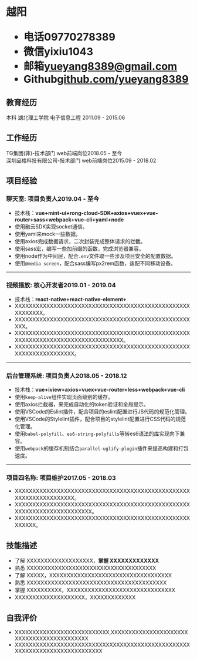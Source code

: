 <h1>
  <span>越阳</span>
  <ul>
    <li><span>电话</span>09770278389</li>
    <li><span>微信</span>yixiu1043</li>
    <li><span>邮箱</span><a href="https://mail.google.com" target="_blank">yueyang8389@gmail.com</a></li>
    <li><span>Github</span><a href="https://github.com/yueyang8389" target="_blank">github.com/yueyang8389</a></li>
  </ul>
</h1>

## 教育经历
本科 湖北理工学院 电子信息工程 <span class="right">2011.09 - 2015.06</span>


## 工作经历
TG集团(菲)-技术部门 web前端岗位<span class="right">2018.05 - 至今</span><br>
深圳品格科技有限公司-技术部门 web前端岗位<span class="right">2015.09 - 2018.02</span>
<!-- * 获得荣誉：**xxxxxxxxxxxxxxxxxxxxxx** -->

## 项目经验
### 聊天室<span class="role">:&nbsp;项目负责人</span><span class="right">2019.04 - 至今</span>
* 技术栈：**vue+mint-ui+rong-cloud-SDK+axios+vuex+vue-router+sass+webpack+vue-cli+yaml+node**
* 使用融云SDK实现socket通信。
* 使用yaml来mock一些数据。
* 使用axios完成数据请求，二次封装完成整体请求的拦截。
* 使用sass宏，编写一些加前缀的函数，完成浏览器兼容。
* 使用node作为中间层，配合`.env`文件取一些涉及项目安全的配置数据。
* 使用`@media screen`，配合sass编写px2rem函数，适配不同移动设备。

---

### 视频播放<span class="role">:&nbsp;核心开发者</span><span class="right">2019.01 - 2019.04</span>
* 技术栈：**react-native+react-native-element+**
* XXXXXXXXXXXXXXXXXXXXXXXXXXXXXXXXXXXXXXXXXXXXXXXXXXXXXXXXXX。
* XXXXXXXXXXXXXXXXXXXXXXXXXXXXXXXXXXXXXXXXXXXXXXXXXXXXX。
* XXXXXXXXXXXXXXXXXXXXXXXXXXXXXXXXXXXXXXXXXXXXXXXXXXXXXXXXXXXXXXXXXXXXXXXXXXXXXXXXX。
* XXXXXXXXXXXXXXXXXXXXXXXXXXXXXXXXXXXXXXXXXXXXXXXXXXXXXXXXXXXXXXXXXXX。

---

### 后台管理系统<span class="role">:&nbsp;项目负责人</span><span class="right">2018.05 - 2018.12</span>
* 技术栈：**vue+iview+axios+vuex+vue-router+less+webpack+vue-cli**
* 使⽤`keep-alive`组件实现页⾯级别的缓存。
* 使用axios拦截器，来完成自动化的token验证和全局提示。
* 使用VSCode的Eslint插件，配合项目的eslint配置进行JS代码的规范化管理。
* 使用VSCode的Stylelint插件，配合项目的stylelint配置进行CSS代码的规范化管理。
* 使用`babel-polyfill`、`es6-string-polyfills`等转es6语法的库实现向下兼容。
* 使用`webpack`的缓存机制结合`parallel-uglify-plugin`插件来提高构建和打包速度。

---

### 项目四名称<span class="role">:&nbsp;项目维护</span><span class="right">2017.05 - 2018.03</span>
* XXXXXXXXXXXXXXXXXXXXXXXXXXXXXXXXXXXXXXXXXXXXXXXXXXXXXXXXXXXXXXXXXXX。
* XXXXXXXXXXXXXXXXXXXXXXXXXXXXXXXXXXXXXXXXXXXXXXXXXXXXXXXXXXXXXXXXXXXXXXXX。
* XXXXXXXXXXXXXXXXXXXXXXXXXXXXXXXXXXXXXXXXXXXXXXXXXXXXXXXX。


## 技能描述
* 了解 XXXXXXXXXXXXXXXXXXX，**掌握 XXXXXXXXXXXXX**
* 熟悉 XXXXXXXXXXXXXXXXXXXXXXXXXXXXXXXXXXXXX
* 了解 XXXXX，XXXXXXXXXXXXXXXXXXXXXXXXXXXXXXXXXXX
* 熟悉 XXXXXXXXXXXXXXXXXXXXXXXXXXXXXXXXXXXXXXXX
* 掌握 XXXXXXXXXX，XXXXXXXXXXXXXXXXXXXXXXXXXXXXXXX
* XXXXXXXXXXXXXXXXXXXX，XXXXXXXXXXXXX

## 自我评价
* XXXXXXXXXXXXXXXXXXXXXXXXXXX,XXXXXXXXXXXXXXXXXXXXXXXXXXXXXXXXXXXXXXXXXXX
* XXXXXXXXXXXXXXXXXXXXXXXXXXXXXXXXXXXXXXXXXXXXXXXXXXXXXXXXXXXXXXXXXXXXXXXXXXX
